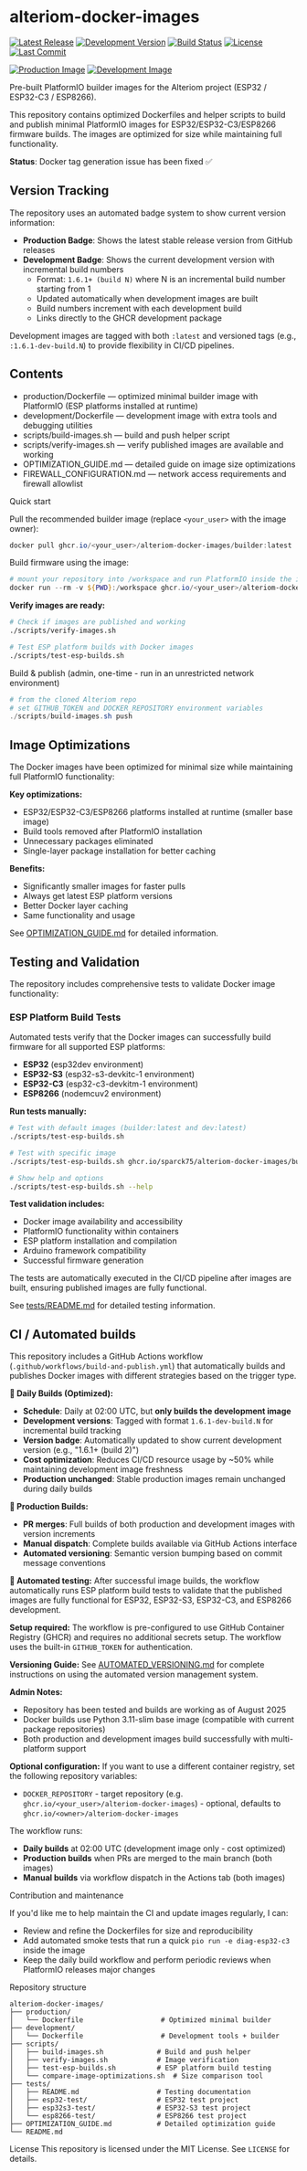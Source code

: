 # alteriom-docker-images

[![Latest Release](https://img.shields.io/github/v/release/sparck75/alteriom-docker-images?label=Production)](https://github.com/sparck75/alteriom-docker-images/releases/latest)
[![Development Version](https://img.shields.io/badge/Development-1.6.2%2B%20(build%202)-orange?logo=docker)](https://github.com/sparck75/alteriom-docker-images/pkgs/container/alteriom-docker-images%2Fdev)
[![Build Status](https://img.shields.io/github/actions/workflow/status/sparck75/alteriom-docker-images/build-and-publish.yml?branch=main&label=Build%20Status)](https://github.com/sparck75/alteriom-docker-images/actions/workflows/build-and-publish.yml)
[![License](https://img.shields.io/github/license/sparck75/alteriom-docker-images)](LICENSE)
[![Last Commit](https://img.shields.io/github/last-commit/sparck75/alteriom-docker-images)](https://github.com/sparck75/alteriom-docker-images/commits/main)

[![Production Image](https://img.shields.io/badge/GHCR-production%20builder-blue?logo=github)](https://github.com/sparck75/alteriom-docker-images/pkgs/container/alteriom-docker-images%2Fbuilder)
[![Development Image](https://img.shields.io/badge/GHCR-development%20builder-blue?logo=github)](https://github.com/sparck75/alteriom-docker-images/pkgs/container/alteriom-docker-images%2Fdev)

Pre-built PlatformIO builder images for the Alteriom project (ESP32 / ESP32-C3 / ESP8266).

This repository contains optimized Dockerfiles and helper scripts to build and publish minimal PlatformIO images for ESP32/ESP32-C3/ESP8266 firmware builds. The images are optimized for size while maintaining full functionality.

**Status**: Docker tag generation issue has been fixed ✅

## Version Tracking

The repository uses an automated badge system to show current version information:

- **Production Badge**: Shows the latest stable release version from GitHub releases
- **Development Badge**: Shows the current development version with incremental build numbers
  - Format: `1.6.1+ (build N)` where N is an incremental build number starting from 1
  - Updated automatically when development images are built
  - Build numbers increment with each development build
  - Links directly to the GHCR development package

Development images are tagged with both `:latest` and versioned tags (e.g., `:1.6.1-dev-build.N`) to provide flexibility in CI/CD pipelines.

## Contents
- production/Dockerfile  — optimized minimal builder image with PlatformIO (ESP platforms installed at runtime)
- development/Dockerfile — development image with extra tools and debugging utilities  
- scripts/build-images.sh — build and push helper script
- scripts/verify-images.sh — verify published images are available and working
- OPTIMIZATION_GUIDE.md — detailed guide on image size optimizations
- FIREWALL_CONFIGURATION.md — network access requirements and firewall allowlist

Quick start

Pull the recommended builder image (replace `<your_user>` with the image owner):

```powershell
docker pull ghcr.io/<your_user>/alteriom-docker-images/builder:latest
```

Build firmware using the image:

```powershell
# mount your repository into /workspace and run PlatformIO inside the image
docker run --rm -v ${PWD}:/workspace ghcr.io/<your_user>/alteriom-docker-images/builder:latest pio run -e diag-esp32-c3
```

**Verify images are ready:**

```bash
# Check if images are published and working
./scripts/verify-images.sh

# Test ESP platform builds with Docker images
./scripts/test-esp-builds.sh
```

Build & publish (admin, one-time - run in an unrestricted network environment)

```powershell
# from the cloned Alteriom repo
# set GITHUB_TOKEN and DOCKER_REPOSITORY environment variables
./scripts/build-images.sh push
```

## Image Optimizations

The Docker images have been optimized for minimal size while maintaining full PlatformIO functionality:

**Key optimizations:**
- ESP32/ESP32-C3/ESP8266 platforms installed at runtime (smaller base image)
- Build tools removed after PlatformIO installation  
- Unnecessary packages eliminated
- Single-layer package installation for better caching

**Benefits:**
- Significantly smaller images for faster pulls
- Always get latest ESP platform versions
- Better Docker layer caching
- Same functionality and usage

See [OPTIMIZATION_GUIDE.md](OPTIMIZATION_GUIDE.md) for detailed information.

## Testing and Validation

The repository includes comprehensive tests to validate Docker image functionality:

### ESP Platform Build Tests

Automated tests verify that the Docker images can successfully build firmware for all supported ESP platforms:

- **ESP32** (esp32dev environment)
- **ESP32-S3** (esp32-s3-devkitc-1 environment)  
- **ESP32-C3** (esp32-c3-devkitm-1 environment)
- **ESP8266** (nodemcuv2 environment)

**Run tests manually:**

```bash
# Test with default images (builder:latest and dev:latest)
./scripts/test-esp-builds.sh

# Test with specific image
./scripts/test-esp-builds.sh ghcr.io/sparck75/alteriom-docker-images/builder:latest

# Show help and options
./scripts/test-esp-builds.sh --help
```

**Test validation includes:**
- Docker image availability and accessibility
- PlatformIO functionality within containers
- ESP platform installation and compilation
- Arduino framework compatibility
- Successful firmware generation

The tests are automatically executed in the CI/CD pipeline after images are built, ensuring published images are fully functional.

See [tests/README.md](tests/README.md) for detailed testing information.

## CI / Automated builds

This repository includes a GitHub Actions workflow (`.github/workflows/build-and-publish.yml`) that automatically builds and publishes Docker images with different strategies based on the trigger type.

**🌅 Daily Builds (Optimized):** 
- **Schedule**: Daily at 02:00 UTC, but **only builds the development image**
- **Development versions**: Tagged with format `1.6.1-dev-build.N` for incremental build tracking
- **Version badge**: Automatically updated to show current development version (e.g., "1.6.1+ (build 2)")
- **Cost optimization**: Reduces CI/CD resource usage by ~50% while maintaining development image freshness
- **Production unchanged**: Stable production images remain unchanged during daily builds

**🚀 Production Builds:**
- **PR merges**: Full builds of both production and development images with version increments
- **Manual dispatch**: Complete builds available via GitHub Actions interface
- **Automated versioning**: Semantic version bumping based on commit message conventions

**🧪 Automated testing:** After successful image builds, the workflow automatically runs ESP platform build tests to validate that the published images are fully functional for ESP32, ESP32-S3, ESP32-C3, and ESP8266 development. 

**Setup required:** The workflow is pre-configured to use GitHub Container Registry (GHCR) and requires no additional secrets setup. The workflow uses the built-in `GITHUB_TOKEN` for authentication.

**Versioning Guide:** See [AUTOMATED_VERSIONING.md](AUTOMATED_VERSIONING.md) for complete instructions on using the automated version management system.

**Admin Notes:** 
- Repository has been tested and builds are working as of August 2025
- Docker builds use Python 3.11-slim base image (compatible with current package repositories)
- Both production and development images build successfully with multi-platform support

**Optional configuration:** If you want to use a different container registry, set the following repository variables:

- `DOCKER_REPOSITORY` - target repository (e.g. `ghcr.io/<your_user>/alteriom-docker-images`) - optional, defaults to `ghcr.io/<owner>/alteriom-docker-images`

The workflow runs:
- **Daily builds** at 02:00 UTC (development image only - cost optimized)
- **Production builds** when PRs are merged to the main branch (both images)
- **Manual builds** via workflow dispatch in the Actions tab (both images)

Contribution and maintenance

If you'd like me to help maintain the CI and update images regularly, I can:

- Review and refine the Dockerfiles for size and reproducibility
- Add automated smoke tests that run a quick `pio run -e diag-esp32-c3` inside the image
- Keep the daily build workflow and perform periodic reviews when PlatformIO releases major changes

Repository structure

```
alteriom-docker-images/
├── production/
│   └── Dockerfile                   # Optimized minimal builder
├── development/
│   └── Dockerfile                   # Development tools + builder
├── scripts/
│   ├── build-images.sh             # Build and push helper
│   ├── verify-images.sh            # Image verification
│   ├── test-esp-builds.sh          # ESP platform build testing
│   └── compare-image-optimizations.sh  # Size comparison tool
├── tests/
│   ├── README.md                   # Testing documentation
│   ├── esp32-test/                 # ESP32 test project
│   ├── esp32s3-test/               # ESP32-S3 test project
│   └── esp8266-test/               # ESP8266 test project
├── OPTIMIZATION_GUIDE.md           # Detailed optimization guide
└── README.md
```

License
This repository is licensed under the MIT License. See `LICENSE` for details.
